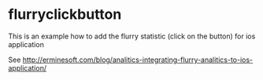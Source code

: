 # flurryclickbutton
This is an example how to add the flurry statistic (click on the button) for ios application

See http://erminesoft.com/blog/analitics-integrating-flurry-analitics-to-ios-application/
